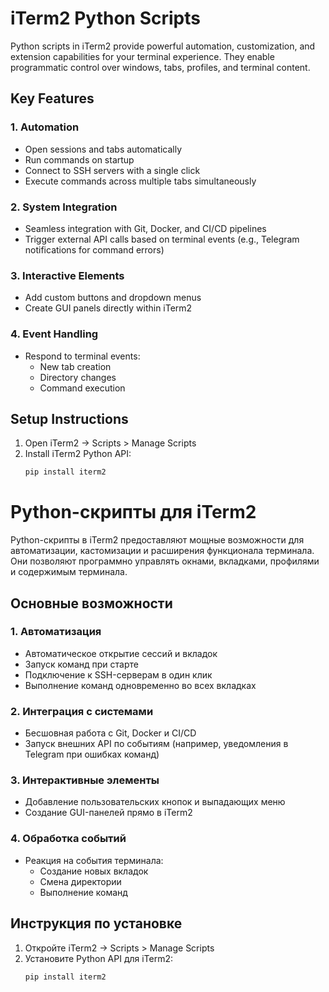 # iTerm2 Python Scripts

Python scripts in iTerm2 provide powerful automation, customization, and extension capabilities for your terminal experience. They enable programmatic control over windows, tabs, profiles, and terminal content.

## Key Features

### 1. Automation
- Open sessions and tabs automatically
- Run commands on startup
- Connect to SSH servers with a single click
- Execute commands across multiple tabs simultaneously

### 2. System Integration
- Seamless integration with Git, Docker, and CI/CD pipelines
- Trigger external API calls based on terminal events (e.g., Telegram notifications for command errors)

### 3. Interactive Elements
- Add custom buttons and dropdown menus
- Create GUI panels directly within iTerm2

### 4. Event Handling
- Respond to terminal events:
  - New tab creation
  - Directory changes
  - Command execution

## Setup Instructions

1. Open iTerm2 → Scripts > Manage Scripts
2. Install iTerm2 Python API:
   ```bash
   pip install iterm2
   
# Python-скрипты для iTerm2

Python-скрипты в iTerm2 предоставляют мощные возможности для автоматизации, кастомизации и расширения функционала терминала. Они позволяют программно управлять окнами, вкладками, профилями и содержимым терминала.

## Основные возможности

### 1. Автоматизация
- Автоматическое открытие сессий и вкладок
- Запуск команд при старте
- Подключение к SSH-серверам в один клик
- Выполнение команд одновременно во всех вкладках

### 2. Интеграция с системами
- Бесшовная работа с Git, Docker и CI/CD
- Запуск внешних API по событиям (например, уведомления в Telegram при ошибках команд)

### 3. Интерактивные элементы
- Добавление пользовательских кнопок и выпадающих меню
- Создание GUI-панелей прямо в iTerm2

### 4. Обработка событий
- Реакция на события терминала:
  - Создание новых вкладок
  - Смена директории
  - Выполнение команд

## Инструкция по установке

1. Откройте iTerm2 → Scripts > Manage Scripts
2. Установите Python API для iTerm2:
   ```bash
   pip install iterm2